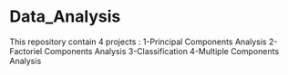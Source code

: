 # Data_Analysis
This repository contain 4 projects :
1-Principal Components Analysis 
2-Factoriel Components Analysis
3-Classification
4-Multiple Components Analysis
